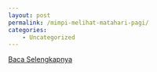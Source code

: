 ```yaml
---
layout: post
permalink: /mimpi-melihat-matahari-pagi/
categories:
    - Uncategorized
---
```


[Baca Selengkapnya](/03)